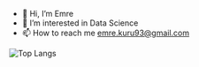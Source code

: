 - 👋 Hi, I’m Emre
- 👀 I’m interested in Data Science 
- 📫 How to reach me emre.kuru93@gmail.com


![Top Langs](https://github-readme-stats.vercel.app/api/top-langs/?username=lordor93&theme=tokyonight)
